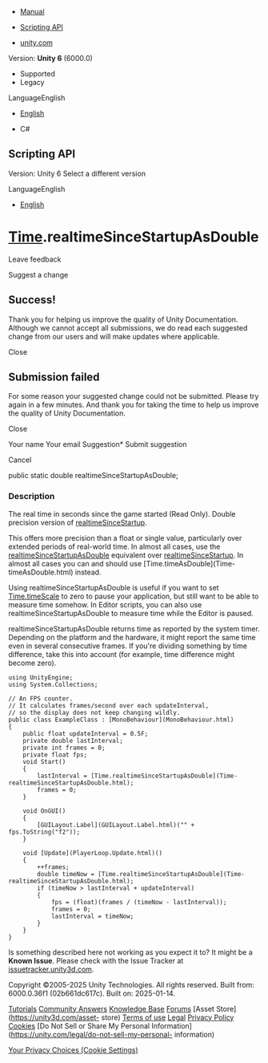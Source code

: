 [ ]()

  * [Manual](../Manual/index.html)
  * [Scripting API](../ScriptReference/index.html)

  * [unity.com](https://unity.com/)

Version: **Unity 6** (6000.0)

  * Supported
  * Legacy

LanguageEnglish

  * [English]()

  * C#

[ ](https://docs.unity3d.com)

## Scripting API

Version: Unity 6 Select a different version

LanguageEnglish

  * [English]()

#  [Time](Time.html).realtimeSinceStartupAsDouble

Leave feedback

Suggest a change

## Success!

Thank you for helping us improve the quality of Unity Documentation. Although
we cannot accept all submissions, we do read each suggested change from our
users and will make updates where applicable.

Close

## Submission failed

For some reason your suggested change could not be submitted. Please <a>try
again</a> in a few minutes. And thank you for taking the time to help us
improve the quality of Unity Documentation.

Close

Your name Your email Suggestion* Submit suggestion

Cancel

[ ]()

public static double realtimeSinceStartupAsDouble;

### Description

The real time in seconds since the game started (Read Only). Double precision
version of [realtimeSinceStartup](Time-realtimeSinceStartup.html).

This offers more precision than a float or single value, particularly over
extended periods of real-world time. In almost all cases, use the
[realtimeSinceStartupAsDouble](Time-realtimeSinceStartupAsDouble.html)
equivalent over [realtimeSinceStartup](Time-realtimeSinceStartup.html). In
almost all cases you can and should use [Time.timeAsDouble](Time-
timeAsDouble.html) instead.  
  
Using realtimeSinceStartupAsDouble is useful if you want to set
[Time.timeScale](Time-timeScale.html) to zero to pause your application, but
still want to be able to measure time somehow. In Editor scripts, you can also
use realtimeSinceStartupAsDouble to measure time while the Editor is paused.  
  
realtimeSinceStartupAsDouble returns time as reported by the system timer.
Depending on the platform and the hardware, it might report the same time even
in several consecutive frames. If you're dividing something by time
difference, take this into account (for example, time difference might become
zero).

    
    
    using UnityEngine;
    using System.Collections;  
      
    // An FPS counter.
    // It calculates frames/second over each updateInterval,
    // so the display does not keep changing wildly.
    public class ExampleClass : [MonoBehaviour](MonoBehaviour.html)
    {
        public float updateInterval = 0.5F;
        private double lastInterval;
        private int frames = 0;
        private float fps;
        void Start()
        {
            lastInterval = [Time.realtimeSinceStartupAsDouble](Time-realtimeSinceStartupAsDouble.html);
            frames = 0;
        }  
      
        void OnGUI()
        {
            [GUILayout.Label](GUILayout.Label.html)("" + fps.ToString("f2"));
        }  
      
        void [Update](PlayerLoop.Update.html)()
        {
            ++frames;
            double timeNow = [Time.realtimeSinceStartupAsDouble](Time-realtimeSinceStartupAsDouble.html);
            if (timeNow > lastInterval + updateInterval)
            {
                fps = (float)(frames / (timeNow - lastInterval));
                frames = 0;
                lastInterval = timeNow;
            }
        }
    }
    

Is something described here not working as you expect it to? It might be a
**Known Issue**. Please check with the Issue Tracker at
[issuetracker.unity3d.com](https://issuetracker.unity3d.com).

Copyright ©2005-2025 Unity Technologies. All rights reserved. Built from:
6000.0.36f1 (02b661dc617c). Built on: 2025-01-14.

[Tutorials](https://unity3d.com/learn) [Community
Answers](https://answers.unity3d.com) [Knowledge
Base](https://support.unity3d.com/hc/en-us)
[Forums](https://forum.unity3d.com) [Asset Store](https://unity3d.com/asset-
store) [Terms of use](https://docs.unity3d.com/Manual/TermsOfUse.html)
[Legal](https://unity.com/legal) [Privacy
Policy](https://unity.com/legal/privacy-policy)
[Cookies](https://unity.com/legal/cookie-policy) [Do Not Sell or Share My
Personal Information](https://unity.com/legal/do-not-sell-my-personal-
information)

[Your Privacy Choices (Cookie Settings)](javascript:void\(0\);)

